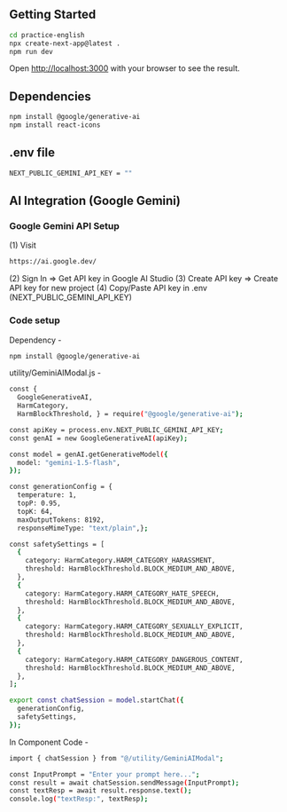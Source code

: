 
## Getting Started

```bash
cd practice-english
npx create-next-app@latest .
npm run dev
```

Open [http://localhost:3000](http://localhost:3000) with your browser to see the result.


## Dependencies
```bash
npm install @google/generative-ai
npm install react-icons
```


## .env file
```bash
NEXT_PUBLIC_GEMINI_API_KEY = ""
```


## AI Integration (Google Gemini)

### Google Gemini API Setup

(1) Visit
```bash
https://ai.google.dev/
```
(2) Sign In => Get API key in Google AI Studio
(3) Create API key => Create API key for new project
(4) Copy/Paste API key in .env (NEXT_PUBLIC_GEMINI_API_KEY)


### Code setup

Dependency -
```bash
npm install @google/generative-ai
```

utility/GeminiAIModal.js -
```bash
const {
  GoogleGenerativeAI,
  HarmCategory,
  HarmBlockThreshold, } = require("@google/generative-ai");

const apiKey = process.env.NEXT_PUBLIC_GEMINI_API_KEY;
const genAI = new GoogleGenerativeAI(apiKey);

const model = genAI.getGenerativeModel({
  model: "gemini-1.5-flash",
});

const generationConfig = {
  temperature: 1,
  topP: 0.95,
  topK: 64,
  maxOutputTokens: 8192,
  responseMimeType: "text/plain",};

const safetySettings = [
  {
    category: HarmCategory.HARM_CATEGORY_HARASSMENT,
    threshold: HarmBlockThreshold.BLOCK_MEDIUM_AND_ABOVE,
  },
  {
    category: HarmCategory.HARM_CATEGORY_HATE_SPEECH,
    threshold: HarmBlockThreshold.BLOCK_MEDIUM_AND_ABOVE,
  },
  {
    category: HarmCategory.HARM_CATEGORY_SEXUALLY_EXPLICIT,
    threshold: HarmBlockThreshold.BLOCK_MEDIUM_AND_ABOVE,
  },
  {
    category: HarmCategory.HARM_CATEGORY_DANGEROUS_CONTENT,
    threshold: HarmBlockThreshold.BLOCK_MEDIUM_AND_ABOVE,
  },
];

export const chatSession = model.startChat({
  generationConfig,
  safetySettings,
});
```

In Component Code -

```bash
import { chatSession } from "@/utility/GeminiAIModal";
```

```bash
const InputPrompt = "Enter your prompt here...";
const result = await chatSession.sendMessage(InputPrompt);
const textResp = await result.response.text();
console.log("textResp:", textResp);
```
